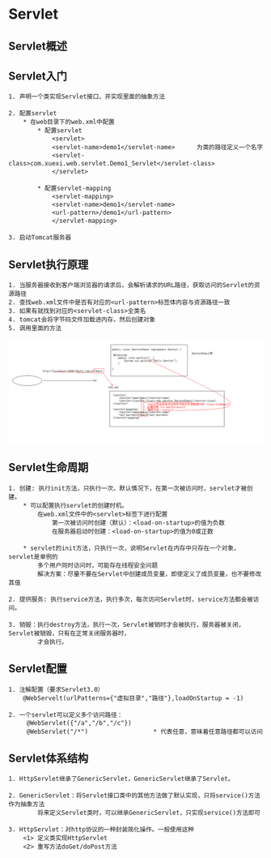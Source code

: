 # Servlet

## Servlet概述

## Servlet入门
    1. 声明一个类实现Servlet接口，并实现里面的抽象方法

    2. 配置servlet
        * 在web目录下的web.xml中配置
            * 配置servlet
                <servlet>
                <servlet-name>demo1</servlet-name>      为类的路径定义一个名字
                <servlet-class>com.xuexi.web.servlet.Demo1_Servlet</servlet-class>
                </servlet>
            
            * 配置servlet-mapping
                <servlet-mapping>
                <servlet-name>demo1</servlet-name>
                <url-pattern>/demo1</url-pattern>
                </servlet-mapping>

    3. 启动Tomcat服务器

## Servlet执行原理
    1. 当服务器接收到客户端浏览器的请求后，会解析请求的URL路径，获取访问的Servlet的资源路径
    2. 查找web.xml文件中是否有对应的<url-pattern>标签体内容与资源路径一致
    3. 如果有就找到对应的<servlet-class>全类名
    4. tomcat会将字节码文件加载进内存，然后创建对象
    5. 调用里面的方法

<img src = "./img/img01.bmp" width = 800px/>

## Servlet生命周期
    1. 创建: 执行init方法，只执行一次，默认情况下，在第一次被访问时，servlet才被创建。
        * 可以配置执行servlet的创建时机。
            在web.xml文件中的<servlet>标签下进行配置
                第一次被访问时创建（默认）：<load-on-startup>的值为负数
                在服务器启动时创建：<load-on-startup>的值为0或正数

        * servlet的init方法，只执行一次，说明Servlet在内存中只存在一个对象，servlet是单例的
            多个用户同时访问时，可能存在线程安全问题
            解决方案：尽量不要在Servlet中创建成员变量，即使定义了成员变量，也不要修改其值

    2. 提供服务: 执行service方法，执行多次，每次访问Servlet时，service方法都会被访问。

    3. 销毁：执行destroy方法，执行一次，Servlet被销时才会被执行，服务器被关闭，Servlet被销毁，只有在正常关闭服务器时，
            才会执行。

## Servlet配置
    1. 注解配置（要求Servlet3.0）
        @WebServelt(urlPatterns={"虚拟目录","路径"},loadOnStartup = -1)

    2. 一个servlet可以定义多个访问路径：
         @WebServlet({"/a","/b","/c"}) 
         @WebServlet("/*")                  * 代表任意，意味着任意路径都可以访问

## Servlet体系结构
    1. HttpServlet继承了GenericServlet，GenericServlet继承了Servlet。

    2. GenericServlet：将Servlet接口类中的其他方法做了默认实现，只将service()方法作为抽象方法
            将来定义Servlet类时，可以继承GenericServlet，只实现service()方法即可

    3. HttpServlet：对http协议的一种封装简化操作。一般使用这种
        <1> 定义类实现HttpServlet
        <2> 重写方法doGet/doPost方法


